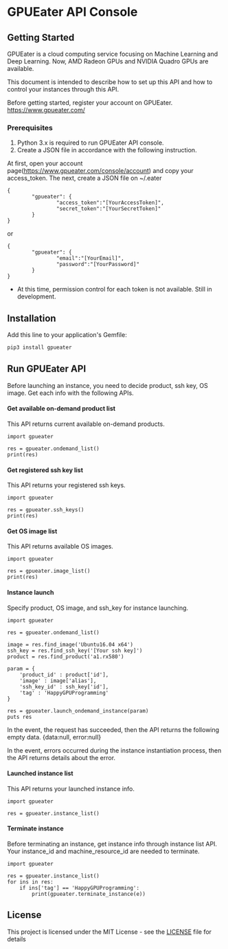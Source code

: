 # GPUEater API Console

## Getting Started
GPUEater is a cloud computing service focusing on Machine Learning and Deep Learning. Now, AMD Radeon GPUs and NVIDIA Quadro GPUs are available. 

This document is intended to describe how to set up this API and how to control your instances through this API.

Before getting started, register your account on GPUEater.
https://www.gpueater.com/

### Prerequisites
1. Python 3.x is required to run GPUEater API console.
2. Create a JSON file in accordance with the following instruction.

At first, open your account page(https://www.gpueater.com/console/account) and copy your access_token. The next, create a JSON file on ~/.eater

```
{
        "gpueater": {
                "access_token":"[YourAccessToken]",
                "secret_token":"[YourSecretToken]"
        }
}
```

or

```
{
        "gpueater": {
                "email":"[YourEmail]",
                "password":"[YourPassword]"
        }
}
```
* At this time, permission control for each token is not available. Still in development.

## Installation

Add this line to your application's Gemfile:

```python
pip3 install gpueater
```

## Run GPUEater API

Before launching an instance, you need to decide product, ssh key, OS image. Get each info with the following APIs.

#### Get available on-demand product list

This API returns current available on-demand products.
```
import gpueater

res = gpueater.ondemand_list()
print(res)
```
#### Get registered ssh key list

This API returns your registered ssh keys.
```
import gpueater

res = gpueater.ssh_keys()
print(res)
```

#### Get OS image list

This API returns available OS images.
```
import gpueater

res = gpueater.image_list()
print(res)
```

#### Instance launch

Specify product, OS image, and ssh_key for instance launching. 

```
import gpueater

res = gpueater.ondemand_list()

image = res.find_image('Ubuntu16.04 x64')
ssh_key = res.find_ssh_key('[Your ssh key]')
product = res.find_product('a1.rx580')

param = {
    'product_id' : product['id'],
    'image' : image['alias'],
    'ssh_key_id' : ssh_key['id'],
    'tag' : 'HappyGPUProgramming'
}

res = gpueater.launch_ondemand_instance(param)
puts res
```
In the event, the request has succeeded, then the API returns the following empty data.
{data:null, error:null} 

In the event, errors occurred during the instance instantiation process, then the API returns details about the error.

#### Launched instance list

This API returns your launched instance info.
```
import gpueater

res = gpueater.instance_list()
```
#### Terminate instance

Before terminating an instance, get instance info through instance list API. Your instance_id and machine_resource_id are needed to terminate.

```
import gpueater

res = gpueater.instance_list()
for ins in res:
	if ins['tag'] == 'HappyGPUProgramming':
		print(gpueater.terminate_instance(e))
```

## License

This project is licensed under the MIT License - see the [LICENSE](LICENSE) file for details
